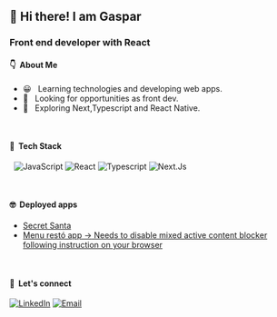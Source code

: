 <h2> 👋 Hi there! I am Gaspar</h2>
<h3> Front end developer with React</h3>

<h4> 👇 &nbsp;About Me </h4>

- 😀 &nbsp; Learning technologies and developing web apps.
- 🚀 &nbsp; Looking for opportunities as front dev.
- 🔎 &nbsp; Exploring Next,Typescript and React Native.

<br/>

<h4> 🔧 &nbsp;Tech Stack</h4>

&nbsp;
  ![JavaScript](https://img.shields.io/badge/-JavaScript-333333?style=flat&logo=javascript)
  ![React](https://img.shields.io/badge/-React-333333?style=flat&logo=react)
  ![Typescript](https://img.shields.io/badge/-Typescript-333333?style=flat&logo=typescript)
  ![Next.Js](https://img.shields.io/badge/-Next-333333?style=flat&logo=next.js)
  
  
<br/>


<h4> 🤓 &nbsp;Deployed apps </h4>
<ul>
  <li><a href="https://gaspicastello.github.io/secretsanta/">Secret Santa</a></li>
  <li><a href="https://main--gentle-gumdrop-53b945.netlify.app">Menu restó app -></a><span><a href="https://experienceleague.adobe.com/docs/target/using/experiences/vec/troubleshoot-composer/mixed-content.html?lang=en"><span> Needs to disable mixed active content blocker following  instruction on your browser</span></a></li>
</ul>
<br/>

<h4> 🤝 &nbsp;Let's connect </h4>

<a href="https://www.linkedin.com/in/gaspar-castello-4860a9a7/"><img alt="LinkedIn" src="https://img.shields.io/badge/LinkedIn-Gaspar%20Castello%20-red?style=flat-square&logo=linkedin"></a>
<a href="mailto:gasparcastello@gmail.com"><img alt="Email" src="https://img.shields.io/badge/Email-gasparcastello-white?style=flat-square&logo=gmail"></a>
